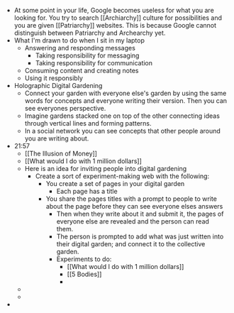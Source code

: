 - At some point in your life, Google becomes useless for what you are looking for. You try to search [[Archiarchy]] culture for possibilities and you are given [[Patriarchy]] websites. This is because Google cannot distinguish between Patriarchy and Archearchy yet.
- What I'm drawn to do when I sit in my laptop
	- Answering and responding messages
		- Taking responsibility for messaging
		- Taking responsibility for communication
	- Consuming content and creating notes
	- Using it responsibly
- Holographic Digital Gardening
	- Connect your garden with everyone else's garden by using the same words for concepts and everyone writing their version. Then you can see everyones perspective.
	- Imagine gardens stacked one on top of the other connecting ideas through vertical lines and forming patterns.
	- In a social network you can see concepts that other people around you are writing about.
- 21:57
	- [[The Illusion of Money]]
	- [[What would I do with 1 million dollars]]
	- Here is an idea for inviting people into digital gardening
		- Create a sort of experiment-making web with the following:
			- You create a set of pages in your digital garden
				- Each page has a title
			- You share the pages titles with a prompt to people to write about the page before they can see everyone elses answers
				- Then when they write about it and submit it, the pages of everyone else are revealed and the person can read them.
				- The person is prompted to add what was just written into their digital garden; and connect it to the collective garden.
				- Experiments to do:
					- [[What would I do with 1 million dollars]]
					- [[5 Bodies]]
					-
	-
	-
-